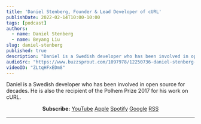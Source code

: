 ```yaml
---
title: 'Daniel Stenberg, Founder & Lead Developer of cURL'
publishDate: 2022-02-14T10:00-10:00
tags: [podcast]
authors:
  - name: Daniel Stenberg
  - name: Beyang Liu
slug: daniel-stenberg
published: true
description: "Daniel is a Swedish developer who has been involved in open source for decades. He is also the recipient of the Polhem Prize 2017 for his work on cURL."
audioSrc: "https://www.buzzsprout.com/1097978/12250736-daniel-stenberg-founder-lead-developer-of-curl.mp3?download=true"
videoID: "ZLtqHFxEDm8"
---
```


Daniel is a Swedish developer who has been involved in open source for decades. He is also the recipient of the Polhem Prize 2017 for his work on cURL.

<YouTube id="ZLtqHFxEDm8" title="Daniel Stenberg, Founder & Lead Developer of cURL" />

<center className="pt-2 pb-4">
    <strong>Subscribe:</strong>
    <a href="https://www.youtube.com/playlist?list=PL6zLuuRVa1_jf5GDl61SvEOXvwvKS1IXA" style={{paddingLeft: '0.2em'}}>YouTube</a>
    <a href="https://podcasts.apple.com/us/podcast/the-sourcegraph-podcast/id1516219009" style={{paddingLeft: '0.2em'}}>Apple</a>
    <a href="https://open.spotify.com/show/1YlDYvCxNB7jAndbZPt5a6" style={{paddingLeft: '0.2em'}}>Spotify</a>
    <a href="https://podcasts.google.com/?feed=aHR0cHM6Ly9mZWVkcy5idXp6c3Byb3V0LmNvbS8xMDk3OTc4LnJzcw==" style={{paddingLeft: '0.2em'}}>Google</a>
    <a href="https://feeds.buzzsprout.com/1097978.rss" style={{paddingLeft: '0.2em'}}>RSS</a>
</center>

<hr className="py-4" />